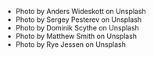 - Photo by Anders Wideskott on Unsplash
- Photo by Sergey Pesterev on Unsplash
- Photo by Dominik Scythe on Unsplash
- Photo by Matthew Smith on Unsplash
- Photo by Rye Jessen on Unsplash